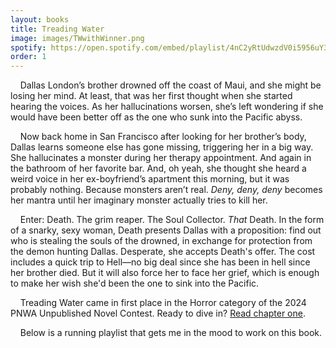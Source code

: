 ```yaml
---
layout: books
title: Treading Water
image: images/TWwithWinner.png
spotify: https://open.spotify.com/embed/playlist/4nC2yRtUdwzdV0i5956uY3
order: 1
---
```


&nbsp;&nbsp;&nbsp;&nbsp;Dallas London’s brother drowned off the coast of Maui, and she might be losing her mind. At least, that was her first thought when she started hearing the voices. As her hallucinations worsen, she’s left wondering if she would have been better off as the one who sunk into the Pacific abyss.<br />

&nbsp;&nbsp;&nbsp;&nbsp;Now back home in San Francisco after looking for her brother’s body, Dallas learns someone else has gone missing, triggering her in a big way. She hallucinates a monster during her therapy appointment. And again in the bathroom of her favorite bar. And, oh yeah, she thought she heard a weird voice in her ex-boyfriend’s apartment this morning, but it was probably nothing. Because monsters aren’t real. *Deny, deny, deny* becomes her mantra until her imaginary monster actually tries to kill her. <br />

&nbsp;&nbsp;&nbsp;&nbsp;Enter: Death. The grim reaper. The Soul Collector. *That* Death. In the form of a snarky, sexy woman, Death presents Dallas with a proposition: find out who is stealing the souls of the drowned, in exchange for protection from the demon hunting Dallas. Desperate, she accepts Death's offer. The cost includes a quick trip to Hell—no big deal since she has been in hell since her brother died. But it will also force her to face her grief, which is enough to make her wish she'd been the one to sink into the Pacific.
<br />

&nbsp;&nbsp;&nbsp;&nbsp;Treading Water came in first place in the Horror category of the 2024 PNWA Unpublished Novel Contest. Ready to dive in? [Read chapter one](/treading-water-chapter-one).<br />

&nbsp;&nbsp;&nbsp;&nbsp;Below is a running playlist that gets me in the mood to work on this book.
